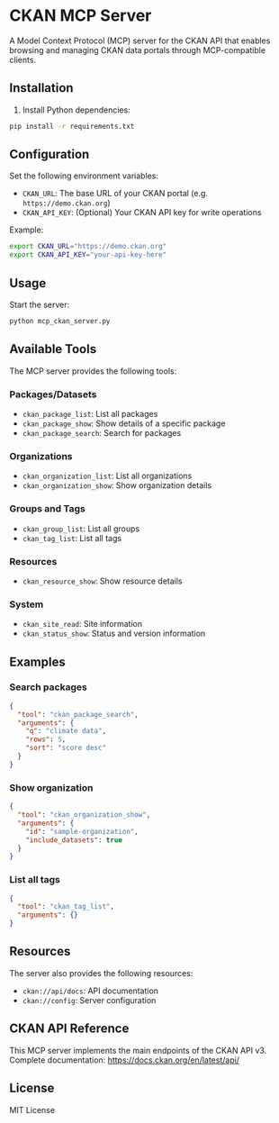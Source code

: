 
# CKAN MCP Server

A Model Context Protocol (MCP) server for the CKAN API that enables browsing and managing CKAN data portals through MCP-compatible clients.

## Installation

1. Install Python dependencies:
```bash
pip install -r requirements.txt
```

## Configuration

Set the following environment variables:

- `CKAN_URL`: The base URL of your CKAN portal (e.g. `https://demo.ckan.org`)
- `CKAN_API_KEY`: (Optional) Your CKAN API key for write operations

Example:
```bash
export CKAN_URL="https://demo.ckan.org"
export CKAN_API_KEY="your-api-key-here"
```

## Usage

Start the server:
```bash
python mcp_ckan_server.py
```

## Available Tools

The MCP server provides the following tools:

### Packages/Datasets
- `ckan_package_list`: List all packages
- `ckan_package_show`: Show details of a specific package
- `ckan_package_search`: Search for packages

### Organizations
- `ckan_organization_list`: List all organizations
- `ckan_organization_show`: Show organization details

### Groups and Tags
- `ckan_group_list`: List all groups
- `ckan_tag_list`: List all tags

### Resources
- `ckan_resource_show`: Show resource details

### System
- `ckan_site_read`: Site information
- `ckan_status_show`: Status and version information

## Examples

### Search packages
```json
{
  "tool": "ckan_package_search",
  "arguments": {
    "q": "climate data",
    "rows": 5,
    "sort": "score desc"
  }
}
```

### Show organization
```json
{
  "tool": "ckan_organization_show",
  "arguments": {
    "id": "sample-organization",
    "include_datasets": true
  }
}
```

### List all tags
```json
{
  "tool": "ckan_tag_list",
  "arguments": {}
}
```

## Resources

The server also provides the following resources:
- `ckan://api/docs`: API documentation
- `ckan://config`: Server configuration

## CKAN API Reference

This MCP server implements the main endpoints of the CKAN API v3. 
Complete documentation: https://docs.ckan.org/en/latest/api/

## License

MIT License
